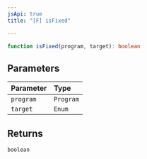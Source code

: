```yaml
---
jsApi: true
title: "[F] isFixed"

---
```

```ts
function isFixed(program, target): boolean
```

## Parameters

| Parameter | Type |
| :------ | :------ |
| `program` | `Program` |
| `target` | `Enum` |

## Returns

`boolean`
